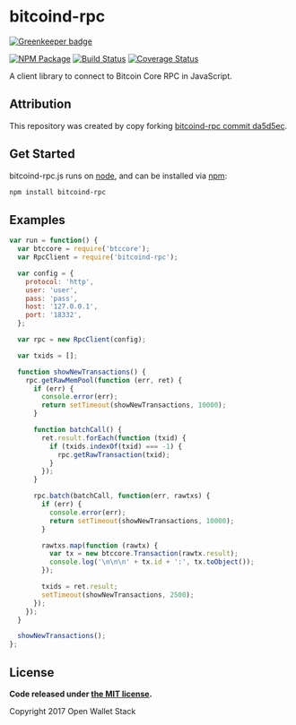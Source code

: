 bitcoind-rpc
======

[![Greenkeeper badge](https://badges.greenkeeper.io/owstack/bitcoind-rpc.svg)](https://greenkeeper.io/)

[![NPM Package](https://img.shields.io/npm/v/bitcoind-rpc.svg?style=flat-square)](https://www.npmjs.org/package/bitcoind-rpc)
[![Build Status](https://img.shields.io/travis/owstack/bitcoind-rpc.svg?branch=master&style=flat-square)](https://travis-ci.org/owstack/bitcoind-rpc)
[![Coverage Status](https://img.shields.io/coveralls/owstack/bitcoind-rpc.svg?style=flat-square)](https://coveralls.io/r/owstack/bitcoind-rpc?branch=master)

A client library to connect to Bitcoin Core RPC in JavaScript.

## Attribution

This repository was created by copy forking [bitcoind-rpc commit da5d5ec](https://github.com/bitpay/bitcoind-rpc/commit/da5d5ec2723bf86583218f5f63158286a38ac2a2).

## Get Started

bitcoind-rpc.js runs on [node](http://nodejs.org/), and can be installed via [npm](https://npmjs.org/):

```bash
npm install bitcoind-rpc
```

## Examples

```javascript
var run = function() {
  var btccore = require('btccore');
  var RpcClient = require('bitcoind-rpc');

  var config = {
    protocol: 'http',
    user: 'user',
    pass: 'pass',
    host: '127.0.0.1',
    port: '18332',
  };

  var rpc = new RpcClient(config);

  var txids = [];

  function showNewTransactions() {
    rpc.getRawMemPool(function (err, ret) {
      if (err) {
        console.error(err);
        return setTimeout(showNewTransactions, 10000);
      }

      function batchCall() {
        ret.result.forEach(function (txid) {
          if (txids.indexOf(txid) === -1) {
            rpc.getRawTransaction(txid);
          }
        });
      }

      rpc.batch(batchCall, function(err, rawtxs) {
        if (err) {
          console.error(err);
          return setTimeout(showNewTransactions, 10000);
        }

        rawtxs.map(function (rawtx) {
          var tx = new btccore.Transaction(rawtx.result);
          console.log('\n\n\n' + tx.id + ':', tx.toObject());
        });

        txids = ret.result;
        setTimeout(showNewTransactions, 2500);
      });
    });
  }

  showNewTransactions();
};
```

## License

**Code released under [the MIT license](https://github.com/owstack/bitcoind-rpc/blob/master/LICENSE).**

Copyright 2017 Open Wallet Stack
